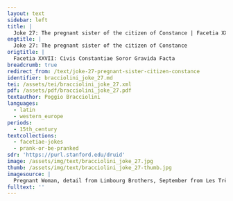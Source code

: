 ```yaml
---
layout: text
sidebar: left
title: |
  Joke 27: The pregnant sister of the citizen of Constance | Facetia XXVII: Civis Constantiae Soror Gravida Facta
engtitle: |
  Joke 27: The pregnant sister of the citizen of Constance
origtitle: |
  Facetia XXVII: Civis Constantiae Soror Gravida Facta
breadcrumb: true
redirect_from: /text/joke-27-pregnant-sister-citizen-constance
identifier: bracciolini_joke_27.md
tei: /assets/tei/bracciolini_joke_27.xml
pdf: /assets/pdf/bracciolini_joke_27.pdf
textauthor: Poggio Bracciolini
languages:
  - latin
  - western_europe
periods:
  - 15th_century
textcollections:
  - facetiae-jokes
  - prank-or-be-pranked
sdr: 'https://purl.stanford.edu/druid'
image: /assets/img/text/bracciolini_joke_27.jpg
thumb: /assets/img/text/bracciolini_joke_27-thumb.jpg
imagesource: |
  Pregnant Woman, detail from Limbourg Brothers, September from Les Très Riches Heures du duc de Berry, Chantilly, Musée Condé Ms.65, f.9v
fulltext: ''
---
```


